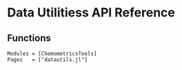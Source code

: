 # Data Utilitiess API Reference

## Functions

```@autodocs
Modules = [ChemometricsTools]
Pages   = ["datautils.jl"]
```
